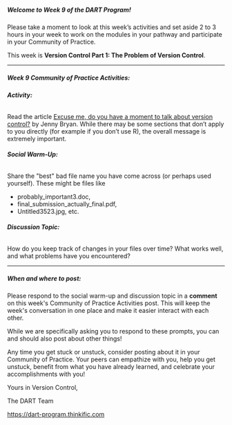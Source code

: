 ##### **Welcome to Week 9 of the DART Program!**

Please take a moment to look at this week’s activities and set aside 2 to 3 hours in your week to work on the modules in your pathway and participate in your Community of Practice. 

This week is **Version Control Part 1: The Problem of Version Control**.

---

##### **Week 9 Community of Practice Activities:**

###### **Activity:** 
Read the article [Excuse me, do you have a moment to talk about version control?](https://peerj.com/preprints/3159v2/) by Jenny Bryan. While there may be some sections that don’t apply to you directly (for example if you don’t use R), the overall message is extremely important. 

###### **Social Warm-Up:** 
Share the "best" bad file name you have come across (or perhaps used yourself). These might be files like 
<ul>
    <li> probably_important3.doc, </li>
    <li> final_submission_actually_final.pdf, </li> 
    <li> Untitled3523.jpg, etc. </li>
</ul>

###### **Discussion Topic:** 
How do you keep track of changes in your files over time? What works well, and what problems have you encountered?


---

##### **When and where to post:**

Please respond to the social warm-up and discussion topic in a **comment** on this week's Community of Practice Activities post. This will keep the week's conversation in one place and make it easier interact with each other.

While we are specifically asking you to respond to these prompts, you can and should also post about other things!

Any time you get stuck or unstuck, consider posting about it in your Community of Practice. Your peers can empathize with you, help you get unstuck, benefit from what you have already learned, and celebrate your accomplishments with you!

 Yours in Version Control, 

The DART Team

https://dart-program.thinkific.com
